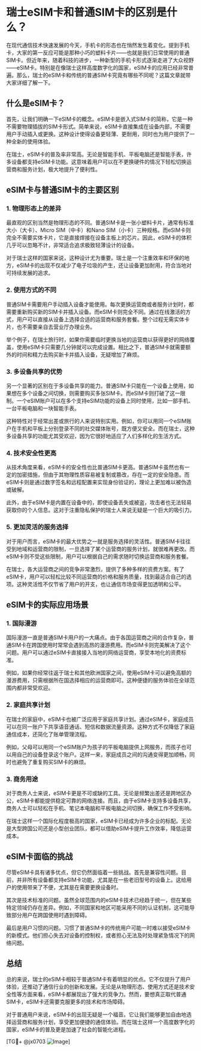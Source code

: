 # 瑞士eSIM卡和普通SIM卡的区别是什么？

在现代通信技术快速发展的今天，手机卡的形态也在悄然发生着变化。提到手机卡，大家的第一反应可能是那种小巧的塑料卡片——也就是我们日常使用的普通SIM卡。但近年来，随着科技的进步，一种新型的手机卡形式逐渐走进了大众视野——eSIM卡。特别是在像瑞士这样高度数字化的国家，eSIM卡的应用已经非常普遍。那么，瑞士的eSIM卡和传统的普通SIM卡究竟有哪些不同呢？这篇文章就带大家详细了解一下。

## 什么是eSIM卡？

首先，让我们明确一下eSIM卡的概念。eSIM卡是嵌入式SIM卡的简称，它是一种不需要物理插拔的SIM卡形式。简单来说，eSIM卡直接集成在设备内部，不需要用户手动插入或更换。这种设计使得设备更轻薄、更耐用，同时也为用户提供了一种全新的使用体验。

在瑞士，eSIM卡的普及率非常高。无论是智能手机、平板电脑还是智能手表，许多设备都支持eSIM卡功能。这意味着用户可以在不更换硬件的情况下轻松切换运营商和服务计划，极大地提升了便利性。

## eSIM卡与普通SIM卡的主要区别

### 1. 物理形态上的差异

最直观的区别当然是物理形态的不同。普通SIM卡是一张小塑料卡片，通常有标准大小（大卡）、Micro SIM（中卡）和Nano SIM（小卡）三种规格。而eSIM卡则完全不需要实体卡片，它是直接焊接在设备主板上的芯片。因此，eSIM卡的体积几乎可以忽略不计，非常适合追求极致轻薄设计的设备。

对于瑞士这样的国家来说，这种设计尤为重要。瑞士是一个注重效率和环保的地方，eSIM卡的出现不仅减少了电子垃圾的产生，还让设备更加耐用，符合当地对可持续发展的追求。

### 2. 使用方式的不同

普通SIM卡需要用户手动插入设备才能使用。每次更换运营商或者服务计划时，都需要重新购买新的SIM卡并插入设备。而eSIM卡则完全不同。通过在线激活的方式，用户可以直接从设备上选择合适的运营商和服务套餐。整个过程无需实体卡片，也不需要亲自去营业厅办理业务。

举个例子，在瑞士旅行时，如果你需要临时更换当地的运营商以获得更好的网络覆盖，使用eSIM卡只需要几分钟就可以完成设置。相比之下，普通SIM卡就需要额外的时间和精力去购买新卡并插入设备，无疑增加了麻烦。

### 3. 多设备共享的优势

另一个显著的区别在于多设备共享的能力。普通SIM卡只能在一个设备上使用，如果想在多个设备之间切换，则需要购买多张SIM卡。而eSIM卡则打破了这一限制。一个eSIM账户可以在多个支持eSIM功能的设备上同时使用，比如一部手机、一台平板电脑和一块智能手表。

这种特性对于经常出差或旅行的人来说特别实用。例如，你可以用同一个eSIM账户在手机和平板上分别登录不同的社交媒体账号，既方便又安全。而在瑞士，这种多设备共享的功能尤其受欢迎，因为它很好地适应了人们多样化的生活方式。

### 4. 技术安全性更高

从技术角度来看，eSIM卡的安全性也比普通SIM卡更高。普通SIM卡虽然也有一定的加密措施，但由于其物理性质容易被复制或篡改，存在一定的安全隐患。而eSIM卡则是通过数字签名和远程配置来实现身份验证的，理论上更加难以被伪造或破解。

此外，由于eSIM卡是内置在设备中的，即使设备丢失或被盗，攻击者也无法轻易获取你的个人信息。这对于注重隐私保护的瑞士人来说无疑是一个巨大的吸引力。

### 5. 更加灵活的服务选择

对于用户而言，eSIM卡的最大优势之一就是服务选择的灵活性。普通SIM卡往往受到地域和运营商的限制，一旦选择了某个运营商的服务计划，就很难再更改。而eSIM卡则不受这些限制，用户可以根据自己的需求随时切换运营商和服务套餐。

在瑞士，各大运营商之间的竞争非常激烈，提供了多种多样的资费方案。有了eSIM卡，用户可以轻松比较不同运营商的价格和服务质量，找到最适合自己的选项。这种灵活性不仅节省了用户的开支，也让通信市场变得更加透明和公平。

## eSIM卡的实际应用场景

### 1. 国际漫游

国际漫游一直是普通SIM卡用户的一大痛点。由于各国运营商之间的合作复杂，普通SIM卡在跨国使用时常常会遇到高昂的漫游费用。而eSIM卡则完美解决了这个问题。用户可以通过eSIM卡直接接入当地的网络运营商，享受本地化的资费标准。

例如，如果你经常往返于瑞士和其他欧洲国家之间，使用eSIM卡可以避免高额的漫游费用，只需根据所在国选择相应的运营商即可。这种便捷的服务体验在全球范围内都非常受欢迎。

### 2. 家庭共享计划

在瑞士的家庭中，eSIM卡也被广泛应用于家庭共享计划。通过eSIM卡，家庭成员可以在同一账户下共享语音通话、短信和数据流量资源。这种方式不仅降低了家庭通信成本，还简化了账单管理流程。

例如，父母可以用同一个eSIM账户为孩子的平板电脑提供上网服务，而孩子也可以用自己的设备登录这个账户。这样一来，家庭成员之间的沟通变得更加顺畅，同时也避免了重复购买SIM卡的麻烦。

### 3. 商务用途

对于商务人士来说，eSIM卡更是不可或缺的工具。无论是频繁出差还是跨地区办公，eSIM卡都能提供稳定可靠的网络连接。而且，由于eSIM卡支持多设备共享，商务人士可以轻松在手机、笔记本电脑和平板电脑之间切换，确保工作不受影响。

在瑞士这样一个国际化程度极高的国家，eSIM卡已经成为许多企业的标配。无论是大型跨国公司还是小型创业团队，都可以借助eSIM卡提升工作效率，降低运营成本。

## eSIM卡面临的挑战

尽管eSIM卡具有诸多优点，但它仍然面临着一些挑战。首先是兼容性问题。目前，并非所有设备都支持eSIM卡功能，尤其是在一些老旧型号的设备上。这给用户的使用带来了不便，尤其是在需要更换设备时。

其次是技术标准的问题。虽然全球范围内的eSIM卡技术已经趋于统一，但在某些特定领域仍存在差异。例如，不同国家和地区可能采用不同的认证机制，这可能导致部分用户在跨国使用时遇到障碍。

最后是用户习惯的问题。习惯了普通SIM卡的传统用户可能一时难以接受eSIM卡的新模式。他们担心失去对设备的控制权，或者担心无法及时处理紧急情况下的网络问题。

## 总结

总的来说，瑞士的eSIM卡相较于普通SIM卡有着明显的优点。它不仅提升了用户体验，还推动了通信行业的创新和发展。无论是从物理形态、使用方式还是技术安全性等方面来看，eSIM卡都展现出了强大的竞争力。然而，要想真正取代普通SIM卡，eSIM卡还需要克服更多的技术和市场障碍。

对于普通用户来说，eSIM卡的出现无疑是一个福音。它让我们能够更加自由地选择运营商和服务计划，享受更加便捷的通信体验。而在瑞士这样一个高度数字化的国家，eSIM卡的普及更是加速了社会的智能化进程。

[TG💪+ @jx0703 ![Image](https://github.com/user-attachments/assets/dbca1d08-cadb-493c-b0ec-ad6f7a83f270)]